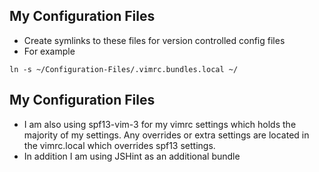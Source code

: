 My Configuration Files
--------
- Create symlinks to these files for version controlled config files
- For example
```
ln -s ~/Configuration-Files/.vimrc.bundles.local ~/
```

My Configuration Files
--------
* I am also using spf13-vim-3 for my vimrc settings which holds the majority of my settings. Any overrides or extra settings are located in the vimrc.local which overrides spf13 settings.
* In addition I am using JSHint as an additional bundle

